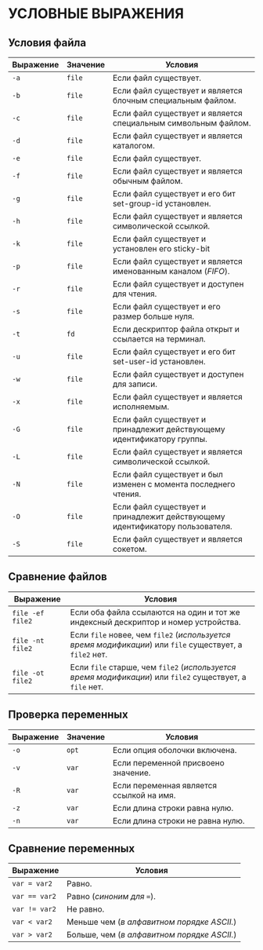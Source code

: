 # УСЛОВНЫЕ ВЫРАЖЕНИЯ

## Условия файла

| Выражение | Значение  | Условия |
| ---------- | ------ | ---------------- |
| `-a`       | `file` | Если файл существует.
| `-b`       | `file` | Если файл существует и является блочным специальным файлом.
| `-c`       | `file` | Если файл существует и является специальным символьным файлом.
| `-d`       | `file` | Если файл существует и является каталогом.
| `-e`       | `file` | Если файл существует.
| `-f`       | `file` | Если файл существует и является обычным файлом.
| `-g`       | `file` | Если файл существует и его бит set-group-id установлен.
| `-h`       | `file` | Если файл существует и является символической ссылкой.
| `-k`       | `file` | Если файл существует и установлен его sticky-bit
| `-p`       | `file` | Если файл существует и является именованным каналом (*FIFO*).
| `-r`       | `file` | Если файл существует и доступен для чтения.
| `-s`       | `file` | Если файл существует и его размер больше нуля.
| `-t`       | `fd`   | Если дескриптор файла открыт и ссылается на терминал.
| `-u`       | `file` | Если файл существует и его бит set-user-id установлен.
| `-w`       | `file` | Если файл существует и доступен для записи.
| `-x`       | `file` | Если файл существует и является исполняемым.
| `-G`       | `file` | Если файл существует и принадлежит действующему идентификатору группы.
| `-L`       | `file` | Если файл существует и является символической ссылкой.
| `-N`       | `file` | Если файл существует и был изменен с момента последнего чтения.
| `-O`       | `file` | Если файл существует и принадлежит действующему идентификатору пользователя.
| `-S`       | `file` | Если файл существует и является сокетом.

## Сравнение файлов

| Выражение | Условия |
| ---------- | ---------------- |
| `file -ef file2` | Если оба файла ссылаются на один и тот же индексный дескриптор и номер устройства.
| `file -nt file2` | Если `file` новее, чем `file2` (*используется время модификации*) или `file` существует, а `file2` нет.
| `file -ot file2` | Если `file` старше, чем `file2` (*используется время модификации*) или `file2` существует, а `file` нет.

## Проверка переменных

| Выражение | Значение | Условия |
| ---------- | ----- | ---------------- |
| `-o`       | `opt` | Если опция оболочки включена.
| `-v`       | `var` | Если переменной присвоено значение.
| `-R`       | `var` | Если переменная является ссылкой на имя.
| `-z`       | `var` | Если длина строки равна нулю.
| `-n`       | `var` | Если длина строки не равна нулю.

## Сравнение переменных

| Выражение | Условия |
| ---------- | ---------------- |
| `var = var2` | Равно.
| `var == var2` | Равно (*синоним для `=`*).
| `var != var2` | Не равно.
| `var < var2` | Меньше чем (*в алфавитном порядке ASCII.*)
| `var > var2` | Больше, чем (*в алфавитном порядке ASCII.*)

<!-- CHAPTER END -->

